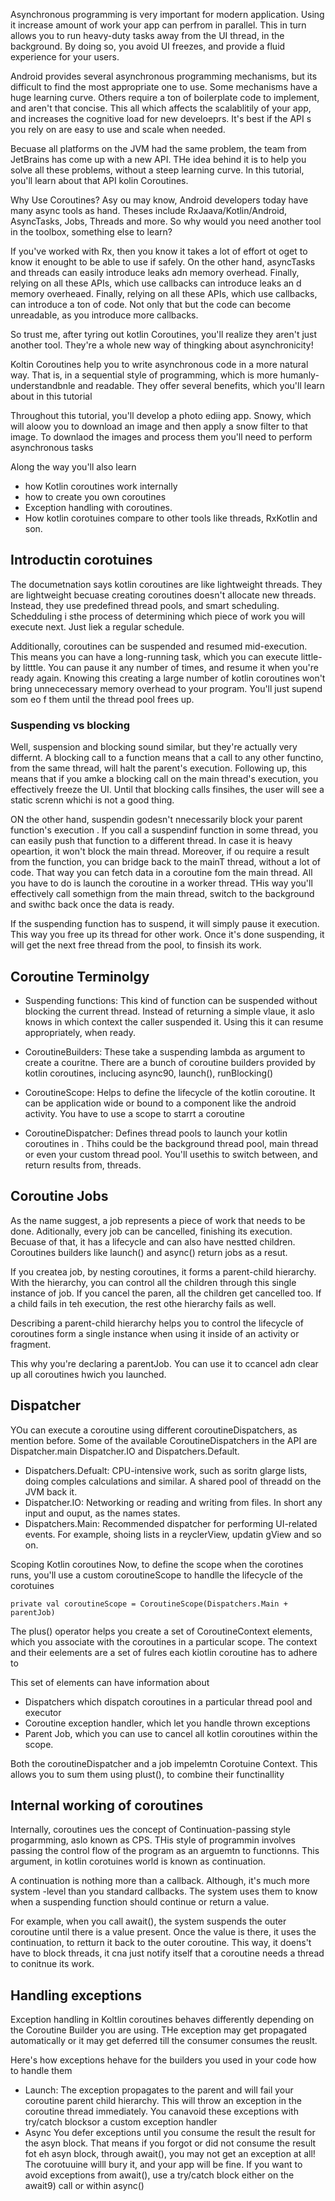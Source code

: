 Asynchronous programming is very important for modern application. Using it increase amount of work your app  can perfrom in parallel. This in turn allows you to run heavy-duty tasks away from the UI thread, in the background. By doing so, you avoid UI freezes, and provide a fluid experience for your users. 

Android provides several asynchronous programming mechanisms, but its difficult to find the most appropriate one to use. Some mechanisms have a huge learning curve. Others require a ton of boilerplate code to implement, and aren't that concise. This all which affects the scalablitily of your app, and increases the cognitive load for new develoeprs. It's best if the API s you rely on are easy to use and scale when needed. 

Becuase all platforms on the JVM had the same problem, the team from JetBrains has come up with a new API. THe idea behind it is to help you solve all these problems, without a steep learning curve. In this tutorial, you'll learn about that API kolin Coroutines. 

Why Use Coroutines? 
Asy ou may know, Android developers today have many async tools as hand. Theses include RxJaava/Kotlin/Android, AsyncTasks, Jobs, Threads and more. So why would you need another tool in the toolbox, something else to learn?

If you've worked with Rx, then you know it takes a lot of effort ot oget to know it enought to be able to use if safely. On the other hand, asyncTasks and threads can easily introduce leaks adn memory overhead. Finally, relying on  all these APIs, which use callbacks can introduce leaks an d memory overheaed. Finally, relying on all these APIs, which use callbacks, can introduce a ton of code. Not only that but the code can become unreadable, as you introduce more callbacks. 

So trust me, after tyring out kotlin Coroutines, you'll realize they aren't just another tool. They're a whole new way of thingking about asynchronicity!

Koltin Coroutines help you to write asynchronous code in a more natural way. That is, in a sequential style of programming, which is more humanly-understandbnle and readable. They offer several benefits, which you'll learn about in this tutorial 

Throughout this tutorial, you'll develop a photo ediing app. Snowy, which will aloow you to download an image and then apply a snow filter to that image. To downlaod the images and process them you'll need to perform asynchronous tasks

Along the way you'll  also learn
- how Kotlin coroutines work internally
- how to create you own coroutines
- Exception handling with coroutines. 
- How kotlin corotuines compare to other tools like threads, RxKotlin and son. 

## Introductin corotuines
The documetnation says kotlin coroutines are like lightweight threads. They are lightweight becuase creating coroutines doesn't allocate new threads. Instead, they use predefined thread pools, and smart scheduling. Schedduling i sthe process of determining which piece of work you will execute next. Just liek a regular schedule. 

Additionally, coroutines can be suspended and resumed mid-execution. This means you can have a long-running task, which you can execute little-by litttle. You can pause it any number of times, and resume  it when you're ready again. Knowing this creating a large number of kotlin coroutines won't bring unnececessary memory overhead to your program. You'll just supend som eo f them until the thread pool frees up. 

### Suspending vs blocking
Well, suspension and blocking sound similar, but they're actually very differnt. A  blocking call to a function means that a call to any other functino, from the same thread, will halt the parent's execution. Following up, this means that if you amke a blocking call on the main thread's execution, you effectively freeze the UI. Until that blocking calls finsihes, the user will see a static screnn whichi is not a good thing. 

ON the other hand, suspendin godesn't nnecessarily block your parent function's execution . If you call a suspendinf function in some thread, you can easily push that function to a different thread. In case it is heavy opeartion, it won't block the main thread. Moreover, if ou require a result from the function, you can bridge back to the mainT thread, without a lot of code. That way you can fetch data in a coroutine fom the main thread. All you have to do is launch the coroutine in a worker thread. THis way you'll effectively call somethign from the main thread, switch to the background and swithc back once the data is ready. 

If the suspending function has to suspend, it will simply pause it execution. This way you free up its thread for other work. Once it's done suspending, it will get the next free thread from the pool, to finsish its work. 

## Coroutine Terminolgy
- Suspending functions: This kind of function can be suspended without blocking the current thread. Instead of returning a simple vlaue, it aslo knows in which context the caller suspended it. Using this it can resume appropriately, when ready. 

- CoroutineBuilders: These take a suspending lambda as argument to create a couritne. There are a bunch of coroutine builders provided by kotlin coroutines, inclucing async90, launch(), runBlocking()

- CoroutineScope: Helps to define the lifecycle of the kotlin coroutine. It can be application wide or bound to a component like the android activity. You have to use a scope to starrt a coroutine

- CoroutineDispatcher: Defines thread pools to launch your kotlin coroutines in . Thihs could be the background thread pool, main thread or even your custom thread pool. You'll usethis to switch between, and return results from, threads. 

## Coroutine Jobs
As the name suggest, a job represents a piece of work that needs to be done. Aditionally, every job can be cancelled, finishing its execution. Becuase of that, it has a lifecycle and can also have nestted children. Coroutines builders like launch() and async() return jobs as a resut. 

If you createa job, by nesting coroutines, it forms a parent-child hierarchy. With the hierarchy, you can control all the children through this single instance of job. If you cancel the paren, all the children get cancelled too. If a child fails in teh execution, the rest othe hierarchy fails as well. 

Describing a parent-child hierarchy helps you to control the lifecycle of coroutines form a single instance when using it inside of an activity or fragment. 

This why you're declaring a parentJob. You can use it to ccancel adn clear up all coroutines hwich you launched. 

## Dispatcher
YOu can execute a coroutine using different coroutineDispatchers, as mention before. Some of the available CoroutineDispatchers in the API are Dispatcher.main Dispatcher.IO and Dispatchers.Default.

- Dispatchers.Defualt: CPU-intensive work, such as soritn glarge lists, doing comples calculations and similar. A shared pool of threadd on the JVM back it.
- Dispatcher.IO: Networking or reading and writing from files. In short  any input and ouput, as the names  states.
- Dispatchers.Main: Recommended dispatcher for performing UI-related events. For example, shoing lists in a reyclerView, updatin gView and so on.

Scoping Kotlin coroutines
Now, to define the scope when the corotines runs, you'll use a custom coroutineScope to handlle the lifecycle of the corotuines
```
private val coroutineScope = CoroutineScope(Dispatchers.Main + parentJob)
```
The plus() operator helps you create a set of CoroutineContext elements, which you associate with the coroutines in a particular scope. The context and their eelements are a set of fulres each kiotlin coroutine has to adhere to 

This set of elements can have information about
- Dispatchers which dispatch coroutines in a particular thread pool and executor
- Coroutine exception handler, which let you handle thrown exceptions
- Parent Job, which you can use to cancel all kotlin coroutines within the scope. 

Both the coroutineDispatcher and a job impelemtn Corotuine Context. This allows you to sum them using plust(), to combine their functinallity 



## Internal working of coroutines
Internally, coroutines ues the concept of Continuation-passing style progarmming, aslo known as CPS. THis style of programmin involves passing the control flow of the program as an arguemtn to functionns. This argument, in kotlin corotuines world is known as continuation. 

A continuation is nothing more than a callback. Although, it's much more system -level than you standard callbacks. The system uses them to know when a suspending function should continue or return a value. 

For example, when you call await(), the system suspends the outer coroutine until there is a value present. Once the value is there, it uses the continuation, to retturn it back to the outer coroutine. This way, it doens't have to block threads, it cna just notify itself that a coroutine needs a thread to conitnue its work. 

## Handling exceptions
Exception handling in Koltlin coroutines behaves differently depending on the Coroutine Builder you are using. THe exception may get propagated automatically or it may get deferred till the consumer consumes the reuslt. 

Here's how exceptions hehave for the builders you used in your code how to handle them
- Launch: The exception propagates to the parent and will fail your coroutine parent child hierarchy. This will throw an exception in the coroutine thread immediately. You canavoid these exceptions with try/catch blocksor a custom exception handler
- Async You defer exceptions until you consume the result the result for the asyn block. That means if you forgot or did not consume the result fot eh asyn block, through await(), you may not get an exception at all! The corotuuine willl bury it, and your app will be fine. If you want to avoid exceptions from await(), use a try/catch block either on the await9) call or within async()
